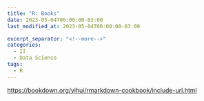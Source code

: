 ```yaml
---
title: "R: Books"
date: 2023-05-04T00:00:00-03:00
last_modified_at: 2023-05-04T00:00:00-03:00

excerpt_separator: "<!--more-->"
categories:
  - IT
  - Data Science
tags:
  - R
---
```


https://bookdown.org/yihui/rmarkdown-cookbook/include-url.html
